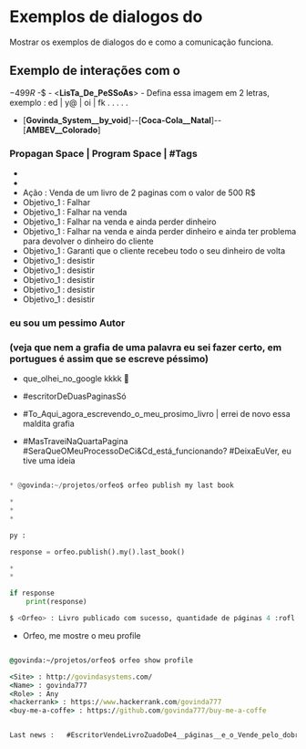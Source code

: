 # Exemplos de dialogos do <Orfeo>

Mostrar os exemplos de dialogos do <Orfeo> e como a comunicação funciona.

## Exemplo de interações com o <Orfeo>

$- 499 R$ -$ - <__LisTa_De_PeSSoAs__> - Defina essa imagem em 2 letras, exemplo : ed | y@ | oi | fk
.
.
.
.
.
* [**__Govinda_System__by_void__**]--[**__Coca-Cola__Natal__**]--[**__AMBEV__Colorado__**]

### Propagan Space | Program Space | #Tags
*
*
* Ação : Venda de um livro de 2 paginas com o valor de 500 R$
* Objetivo_1 : Falhar
* Objetivo_1 : Falhar na venda
* Objetivo_1 : Falhar na venda e ainda perder dinheiro
* Objetivo_1 : Falhar na venda e ainda perder dinheiro e ainda ter problema para devolver o dinheiro do cliente
* Objetivo_1 : Garanti que o cliente recebeu todo o seu dinheiro de volta
* Objetivo_1 : desistir 
* Objetivo_1 : desistir 
* Objetivo_1 : desistir 
* Objetivo_1 : desistir 
* Objetivo_1 : desistir 
### eu sou um pessimo Autor
###  (veja que nem a grafia de uma palavra eu sei fazer certo, em portugues é assim que se escreve péssimo)
* que_olhei_no_google kkkk :smiling_face_with_tear: 

* #escritorDeDuasPaginasSó 
* #To_Aqui_agora_escrevendo_o_meu_prosimo_livro | errei de novo essa maldita grafia
* #MasTraveiNaQuartaPagina #SeraQueOMeuProcessoDeCi&Cd_está_funcionando? #DeixaEuVer, eu tive uma ideia


```python

* @govinda:~/projetos/orfeo$ orfeo publish my last book

*
*
*

py :

response = orfeo.publish().my().last_book()

* 
*

if response
    print(response)

$ <Orfeo> : Livro publicado com sucesso, quantidade de páginas 4 :rofl:

```


* Orfeo, me mostre o meu profile

```cmd

@govinda:~/projetos/orfeo$ orfeo show profile

<Site> : http://govindasystems.com/
<Name> : govinda777
<Role> : Any
<hackerrank> : https://www.hackerrank.com/govinda777
<buy-me-a-coffe> : https://github.com/govinda777/buy-me-a-coffe


Last news :   #EscritorVendeLivroZuadoDe4__páginas__e_o_Vende_pelo_dobro_do_Preço



```

